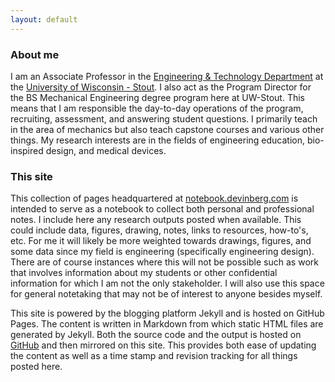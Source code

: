 ```yaml
---
layout: default
---
```



<h3>About me</h3>

I am an Associate Professor in the <a href="http://www.uwstout.edu/et">Engineering & Technology Department</a> at the <a href="http://www.uwstout.edu">University of Wisconsin - Stout</a>. I also act as the Program Director for the BS Mechanical Engineering degree program here at UW-Stout. This means that I am responsible the day-to-day operations of the program, recruiting, assessment, and answering student questions. I primarily teach in the area of mechanics but also teach capstone courses and various other things. My research interests are in the fields of engineering education, bio-inspired design, and medical devices.

<h3>This site</h3>

This collection of pages headquartered at <a href="http://notebook.devinberg.com">notebook.devinberg.com</a> is intended to serve as a notebook to collect both personal and professional notes. I include here any research outputs posted when available. This could include data, figures, drawing, notes, links to resources, how-to's, etc. For me it will likely be more weighted towards drawings, figures, and some data since my field is engineering (specifically engineering design). There are of course instances where this will not be possible such as work that involves information about my students or other confidential information for which I am not the only stakeholder. I will also use this space for general notetaking that may not be of interest to anyone besides myself.

This site is powered by the blogging platform Jekyll and is hosted on GitHub Pages. The content is written in Markdown from which static HTML files are generated by Jekyll. Both the source code and the output is hosted on <a href="https://github.com/devinberg/devinberg.github.com">GitHub</a> and then mirrored on this site. This provides both ease of updating the content as well as a time stamp and revision tracking for all things posted here.


